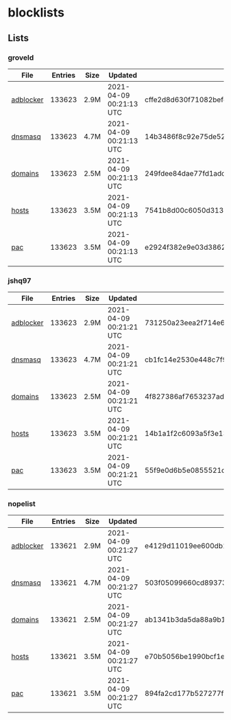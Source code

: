 # blocklists

## Lists

### groveld

|File|Entries|Size|Updated|Hash|
|-|-|-|-|-|
|[adblocker](https://raw.githubusercontent.com/groveld/blocklists/lists/groveld/adblocker.txt)|133623|2.9M|2021-04-09 00:21:13 UTC|cffe2d8d630f71082befe842f27c69000fa0f36dd1843e95535e8a5331eb5cb6|
|[dnsmasq](https://raw.githubusercontent.com/groveld/blocklists/lists/groveld/dnsmasq.txt)|133623|4.7M|2021-04-09 00:21:13 UTC|14b3486f8c92e75de52390d0b284b5d808e313e1e93f766ac0822f2d30202e78|
|[domains](https://raw.githubusercontent.com/groveld/blocklists/lists/groveld/domains.txt)|133623|2.5M|2021-04-09 00:21:13 UTC|249fdee84dae77fd1adca91f72e28b13614214a9d84099236af666930c0f0c3c|
|[hosts](https://raw.githubusercontent.com/groveld/blocklists/lists/groveld/hosts.txt)|133623|3.5M|2021-04-09 00:21:13 UTC|7541b8d00c6050d313a5fe1ede5591e6f778f0e32adbea4124c647d4f774d256|
|[pac](https://raw.githubusercontent.com/groveld/blocklists/lists/groveld/pac.txt)|133623|3.5M|2021-04-09 00:21:13 UTC|e2924f382e9e03d3862bbfc7e4363d4f732a5c68f335137576d639eaf2301e04|

### jshq97

|File|Entries|Size|Updated|Hash|
|-|-|-|-|-|
|[adblocker](https://raw.githubusercontent.com/groveld/blocklists/lists/jshq97/adblocker.txt)|133623|2.9M|2021-04-09 00:21:21 UTC|731250a23eea2f714e69dcbcff37bdc467e425e6a91aba5b2108ae8d0efe00ca|
|[dnsmasq](https://raw.githubusercontent.com/groveld/blocklists/lists/jshq97/dnsmasq.txt)|133623|4.7M|2021-04-09 00:21:21 UTC|cb1fc14e2530e448c7f9646cbaf8c958fc6adc114f4345f83c36f8d09e2281be|
|[domains](https://raw.githubusercontent.com/groveld/blocklists/lists/jshq97/domains.txt)|133623|2.5M|2021-04-09 00:21:21 UTC|4f827386af7653237ad690b47f936cd719d1ebf79c31309a438d84ebf5a60512|
|[hosts](https://raw.githubusercontent.com/groveld/blocklists/lists/jshq97/hosts.txt)|133623|3.5M|2021-04-09 00:21:21 UTC|14b1a1f2c6093a5f3e13171d1d073eb6378323ff785a91c9eb64a8ce7f3d2f1a|
|[pac](https://raw.githubusercontent.com/groveld/blocklists/lists/jshq97/pac.txt)|133623|3.5M|2021-04-09 00:21:21 UTC|55f9e0d6b5e0855521c659140f014ce8127352ba1d4671ddb0bdca5aca841207|

### nopelist

|File|Entries|Size|Updated|Hash|
|-|-|-|-|-|
|[adblocker](https://raw.githubusercontent.com/groveld/blocklists/lists/nopelist/adblocker.txt)|133621|2.9M|2021-04-09 00:21:27 UTC|e4129d11019ee600db1f7d8eb9bc01bc51fbc5606f729ac62ed78b283c95ceb0|
|[dnsmasq](https://raw.githubusercontent.com/groveld/blocklists/lists/nopelist/dnsmasq.txt)|133621|4.7M|2021-04-09 00:21:27 UTC|503f05099660cd8937336ae309b0a4fdbf94522cd28a8a2b1a68e797dd0dee2c|
|[domains](https://raw.githubusercontent.com/groveld/blocklists/lists/nopelist/domains.txt)|133621|2.5M|2021-04-09 00:21:27 UTC|ab1341b3da5da88a9b1e4b5f219696aba49142c454adb26454f8ba19c8f2d3d2|
|[hosts](https://raw.githubusercontent.com/groveld/blocklists/lists/nopelist/hosts.txt)|133621|3.5M|2021-04-09 00:21:27 UTC|e70b5056be1990bcf1e9a96782e908448bd583017d2f85d7477a12f2774ea683|
|[pac](https://raw.githubusercontent.com/groveld/blocklists/lists/nopelist/pac.txt)|133621|3.5M|2021-04-09 00:21:27 UTC|894fa2cd177b527277fb95da80d16e4bc0bf1cfd970aa6568d26f68bb06fae50|
